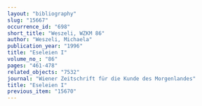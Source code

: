 ```yaml
---
layout: "bibliography"
slug: "15667"
occurrence_id: "698"
short_title: "Weszeli, WZKM 86"
author: "Weszeli, Michaela"
publication_year: "1996"
title: "Eseleien I"
volume_no_: "86"
pages: "461-478"
related_objects: "7532"
journal: "Wiener Zeitschrift für die Kunde des Morgenlandes"
title: "Eseleien I"
previous_item: "15670"
---
```

